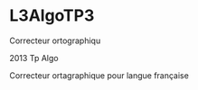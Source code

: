 L3AlgoTP3
=========

Correcteur ortographiqu

2013 Tp Algo

Correcteur ortagraphique pour langue française
